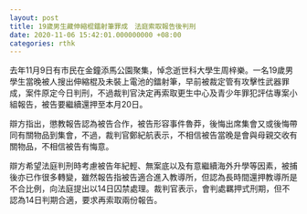 ```yaml
---
layout: post
title: 19歲男生藏伸縮棍鐳射筆罪成　法庭索取報告後判刑
date: 2020-11-06 15:42:01.000000000 +08:00
categories: rthk
---
```


去年11月9日有市民在金鐘添馬公園聚集，悼念逝世科大學生周梓樂。一名19歲男學生當晚被人搜出伸縮棍及未裝上電池的鐳射筆，早前被裁定管有攻擊性武器罪成，案件原定今日判刑，不過裁判官決定再索取更生中心及青少年罪犯評估專案小組報告，被告要繼續還押至本月20日。

辯方指出，懲教報告認為被告合作，被告形容事件魯莽，後悔出席集會又或後悔帶同有關物品到集會，不過，裁判官鄭紀航表示，不相信被告當晚是會與母親交收有關物品，不相信被告有悔意。

辯方希望法庭判刑時考慮被告年紀輕、無案底以及有意繼續海外升學等因素，被捕後亦已作很多轉變，雖然報告指被告適合進入教導所，但認為長時間還押教導所是不合比例，向法庭提出以14日囚禁處理。裁判官表示，會判處羈押式刑期，但不認為14日判期合適，要求再索取兩份報告。
